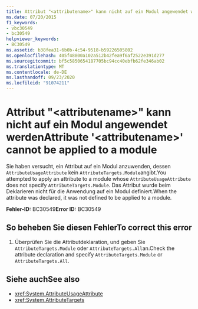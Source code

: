 ```yaml
---
title: Attribut "<attributename>" kann nicht auf ein Modul angewendet werden
ms.date: 07/20/2015
f1_keywords:
- vbc30549
- bc30549
helpviewer_keywords:
- BC30549
ms.assetid: b38fea31-6b0b-4c54-9518-b59226505802
ms.openlocfilehash: 405f48800a102a512b42fea9f6af2522e391d277
ms.sourcegitcommit: bf5c5850654187705bc94cc40ebfb62fe346ab02
ms.translationtype: MT
ms.contentlocale: de-DE
ms.lasthandoff: 09/23/2020
ms.locfileid: "91074211"
---
```

# <a name="attribute-attributename-cannot-be-applied-to-a-module"></a><span data-ttu-id="010b4-102">Attribut "\<attributename>" kann nicht auf ein Modul angewendet werden</span><span class="sxs-lookup"><span data-stu-id="010b4-102">Attribute '\<attributename>' cannot be applied to a module</span></span>

<span data-ttu-id="010b4-103">Sie haben versucht, ein Attribut auf ein Modul anzuwenden, dessen `AttributeUsageAttribute` kein `AttributeTargets.Module`angibt.</span><span class="sxs-lookup"><span data-stu-id="010b4-103">You attempted to apply an attribute to a module whose `AttributeUsageAttribute` does not specify `AttributeTargets.Module`.</span></span> <span data-ttu-id="010b4-104">Das Attribut wurde beim Deklarieren nicht für die Anwendung auf ein Modul definiert.</span><span class="sxs-lookup"><span data-stu-id="010b4-104">When the attribute was declared, it was not defined to be applied to a module.</span></span>  
  
 <span data-ttu-id="010b4-105">**Fehler-ID:** BC30549</span><span class="sxs-lookup"><span data-stu-id="010b4-105">**Error ID:** BC30549</span></span>  
  
## <a name="to-correct-this-error"></a><span data-ttu-id="010b4-106">So beheben Sie diesen Fehler</span><span class="sxs-lookup"><span data-stu-id="010b4-106">To correct this error</span></span>  
  
1. <span data-ttu-id="010b4-107">Überprüfen Sie die Attributdeklaration, und geben Sie `AttributeTargets.Module` oder `AttributeTargets.All`an.</span><span class="sxs-lookup"><span data-stu-id="010b4-107">Check the attribute declaration and specify `AttributeTargets.Module` or `AttributeTargets.All`.</span></span>  
  
## <a name="see-also"></a><span data-ttu-id="010b4-108">Siehe auch</span><span class="sxs-lookup"><span data-stu-id="010b4-108">See also</span></span>

- <xref:System.AttributeUsageAttribute>
- <xref:System.AttributeTargets>

